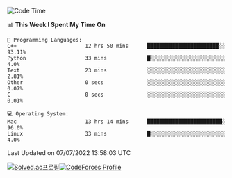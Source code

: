 
<!--START_SECTION:waka-->
![Code Time](http://img.shields.io/badge/Code%20Time-0%20secs-blue)

📊 **This Week I Spent My Time On** 

```text
💬 Programming Languages: 
C++                      12 hrs 50 mins      ███████████████████████░░   93.11% 
Python                   33 mins             █░░░░░░░░░░░░░░░░░░░░░░░░   4.0% 
Text                     23 mins             ░░░░░░░░░░░░░░░░░░░░░░░░░   2.81% 
Other                    0 secs              ░░░░░░░░░░░░░░░░░░░░░░░░░   0.07% 
C                        0 secs              ░░░░░░░░░░░░░░░░░░░░░░░░░   0.01%

💻 Operating System: 
Mac                      13 hrs 14 mins      ████████████████████████░   96.0% 
Linux                    33 mins             █░░░░░░░░░░░░░░░░░░░░░░░░   4.0%

```


 Last Updated on 07/07/2022 13:58:03 UTC
<!--END_SECTION:waka-->
[![Solved.ac프로필](http://mazassumnida.wtf/api/generate_badge?boj=hckim96)](https://solved.ac/hckim96)[![CodeForces Profile](https://cf.leed.at?id=hckim96)](https://codeforces.com/profile/hckim96)
